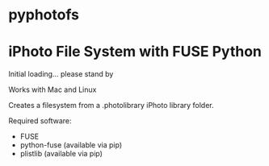 # pyphotofs
# iPhoto File System with FUSE Python

Initial loading... please stand by

Works with Mac and Linux

Creates a filesystem from a .photolibrary iPhoto library folder.

Required software:
 - FUSE
 - python-fuse (available via pip)
 - plistlib (available via pip)
 
